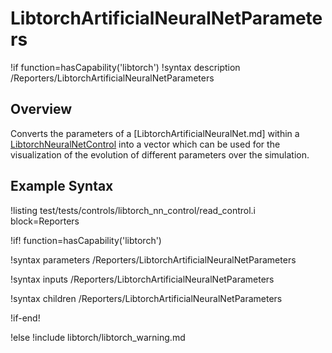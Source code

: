 # LibtorchArtificialNeuralNetParameters

!if function=hasCapability('libtorch')
!syntax description /Reporters/LibtorchArtificialNeuralNetParameters

## Overview

Converts the parameters of a [LibtorchArtificialNeuralNet.md] within a
[LibtorchNeuralNetControl](source/libtorch/controls/LibtorchNeuralNetControl.md)
into a vector which can be used for the visualization of the evolution of different parameters over the
simulation.

## Example Syntax

!listing test/tests/controls/libtorch_nn_control/read_control.i block=Reporters

!if! function=hasCapability('libtorch')

!syntax parameters /Reporters/LibtorchArtificialNeuralNetParameters

!syntax inputs /Reporters/LibtorchArtificialNeuralNetParameters

!syntax children /Reporters/LibtorchArtificialNeuralNetParameters

!if-end!

!else
!include libtorch/libtorch_warning.md
